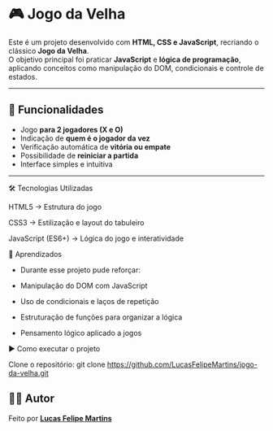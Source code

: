# 🎮 Jogo da Velha  

Este é um projeto desenvolvido com **HTML, CSS e JavaScript**, recriando o clássico **Jogo da Velha**.  
O objetivo principal foi praticar **JavaScript** e **lógica de programação**, aplicando conceitos como manipulação do DOM, condicionais e controle de estados.  

---

## 🚀 Funcionalidades  
- Jogo **para 2 jogadores (X e O)**  
- Indicação de **quem é o jogador da vez**  
- Verificação automática de **vitória ou empate**  
- Possibilidade de **reiniciar a partida**  
- Interface simples e intuitiva  

---

🛠️ Tecnologias Utilizadas

HTML5 → Estrutura do jogo

CSS3 → Estilização e layout do tabuleiro

JavaScript (ES6+) → Lógica do jogo e interatividade

📌 Aprendizados

- Durante esse projeto pude reforçar:

- Manipulação do DOM com JavaScript

- Uso de condicionais e laços de repetição

- Estruturação de funções para organizar a lógica

- Pensamento lógico aplicado a jogos

▶️ Como executar o projeto

Clone o repositório:
git clone https://github.com/LucasFelipeMartins/jogo-da-velha.git

## 👨‍💻 Autor  

Feito por **[Lucas Felipe Martins](https://github.com/LucasFelipeMartins)**  
